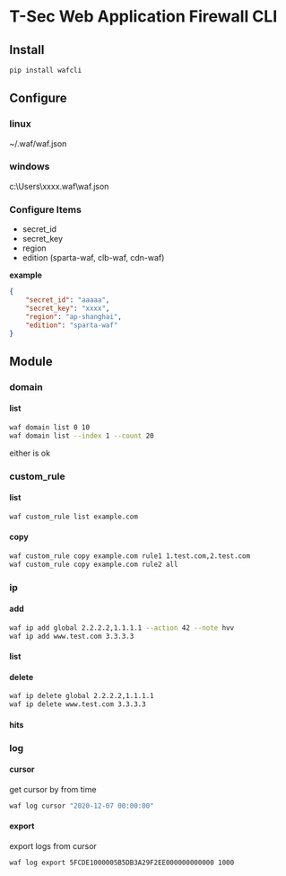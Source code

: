 # T-Sec Web Application Firewall CLI
## Install
```bash
pip install wafcli
```

## Configure
### linux
~/.waf/waf.json   

### windows   
c:\Users\xxxx\.waf\waf.json

### Configure Items
- secret_id
- secret_key
- region
- edition (sparta-waf, clb-waf, cdn-waf)

**example**   
```json
{
    "secret_id": "aaaaa",
    "secret_key": "xxxx",
    "region": "ap-shanghai",
    "edition": "sparta-waf"
}
```
## Module
### domain
#### list
```bash
waf domain list 0 10
waf domain list --index 1 --count 20
```
either is ok

### custom_rule
#### list
```bash
waf custom_rule list example.com
```
#### copy
```bash
waf custom_rule copy example.com rule1 1.test.com,2.test.com
waf custom_rule copy example.com rule2 all
```

### ip
#### add
```bash
waf ip add global 2.2.2.2,1.1.1.1 --action 42 --note hvv
waf ip add www.test.com 3.3.3.3
```
#### list
#### delete
```bash
waf ip delete global 2.2.2.2,1.1.1.1
waf ip delete www.test.com 3.3.3.3
```
#### hits

### log
#### cursor
get cursor by from time
```bash
waf log cursor "2020-12-07 00:00:00"
```

#### export
export logs from cursor
```bash
waf log export 5FCDE1000005B5DB3A29F2EE000000000000 1000
```
